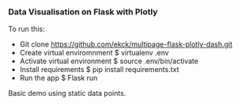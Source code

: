 ### Data Visualisation on Flask with Plotly

To run this:
- Git clone https://github.com/ekck/multipage-flask-plotly-dash.git
- Create virtual enviromnment $ virtualenv .env
- Activate virtual environment $ source .env/bin/activate
- Install requirements $ pip install requirements.txt
- Run the app $ Flask run

Basic demo using static data points.
